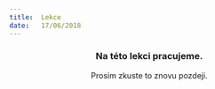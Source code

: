 ```yaml
---
title:  Lekce
date:   17/06/2018
---
```


### <center>Na této lekci pracujeme.</center>
<center>Prosim zkuste to znovu pozdeji.</center>